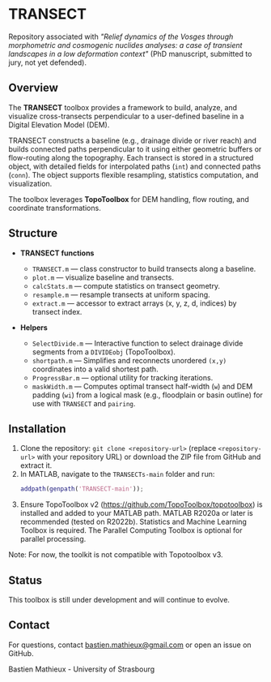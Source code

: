 # TRANSECT

Repository associated with *"Relief dynamics of the Vosges through morphometric and cosmogenic nuclides analyses: a case of transient landscapes in a low deformation context"* (PhD manuscript, submitted to jury, not yet defended).  

## Overview  

The **TRANSECT** toolbox provides a framework to build, analyze, and visualize cross-transects perpendicular to a user-defined baseline in a Digital Elevation Model (DEM).  

TRANSECT constructs a baseline (e.g., drainage divide or river reach) and builds connected paths perpendicular to it using either geometric buffers or flow-routing along the topography. Each transect is stored in a structured object, with detailed fields for interpolated paths (`int`) and connected paths (`conn`). The object supports flexible resampling, statistics computation, and visualization.  

The toolbox leverages **TopoToolbox** for DEM handling, flow routing, and coordinate transformations.  

## Structure  

- **TRANSECT functions**  
  - `TRANSECT.m` — class constructor to build transects along a baseline.  
  - `plot.m` — visualize baseline and transects.  
  - `calcStats.m` — compute statistics on transect geometry.  
  - `resample.m` — resample transects at uniform spacing.  
  - `extract.m` — accessor to extract arrays (x, y, z, d, indices) by transect index.  

- **Helpers**  
  - `SelectDivide.m` — Interactive function to select drainage divide segments from a `DIVIDEobj` (TopoToolbox). 
  - `shortpath.m` — Simplifies and reconnects unordered `(x,y)` coordinates into a valid shortest path. 
  - `ProgressBar.m` — optional utility for tracking iterations.
  - `maskWidth.m` — Computes optimal transect half-width (`w`) and DEM padding (`wi`) from a logical mask (e.g., floodplain or basin outline) for use with `TRANSECT` and `pairing`.

## Installation

1. Clone the repository: `git clone <repository-url>` (replace `<repository-url>` with your repository URL) or download the ZIP file from GitHub and extract it.
2. In MATLAB, navigate to the `TRANSECTs-main` folder and run:
   ```matlab
   addpath(genpath('TRANSECT-main'));
3. Ensure TopoToolbox v2 (https://github.com/TopoToolbox/topotoolbox) is installed and added to your MATLAB path. MATLAB R2020a or later is recommended (tested on R2022b). Statistics and Machine Learning Toolbox is required. The Parallel Computing Toolbox is optional for parallel processing.
   
Note: For now, the toolkit is not compatible with Topotoolbox v3.

## Status
This toolbox is still under development and will continue to evolve.

## Contact

For questions, contact bastien.mathieux@gmail.com or open an issue on GitHub. 

Bastien Mathieux - University of Strasbourg
